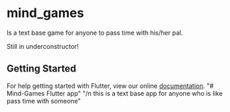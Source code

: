 # mind_games

Is a text base game for anyone to pass time with his/her pal.

Still in underconstructor!

## Getting Started

For help getting started with Flutter, view our online
[documentation](https://flutter.io/).
"# Mind-Games Flutter app" 
"/n this is a text base app for anyone who is like pass time with someone" 
